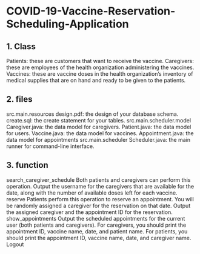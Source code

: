 # COVID-19-Vaccine-Reservation-Scheduling-Application

## 1. Class

Patients: these are customers that want to receive the vaccine.
Caregivers: these are employees of the health organization administering the vaccines.
Vaccines: these are vaccine doses in the health organization’s inventory of medical
supplies that are on hand and ready to be given to the patients.

## 2. files

src.main.resources
    design.pdf: the design of your database schema.
    create.sql: the create statement for your tables.
src.main.scheduler.model
    Caregiver.java: the data model for caregivers.
    Patient.java: the data model for users.
    Vaccine.java: the data model for vaccines.
    Appointment.java: the data model for appointments
src.main.scheduler
    Scheduler.java: the main runner for command-line interface.

## 3. function

search_caregiver_schedule <date>
    Both patients and caregivers can perform this operation.
    Output the username for the caregivers that are available for the date, 
    along with the number of available doses left for each vaccine.
reserve <date> <vaccine>
    Patients perform this operation to reserve an appointment.
    You will be randomly assigned a caregiver for the reservation on that date.
    Output the assigned caregiver and the appointment ID for the reservation.
show_appointments
    Output the scheduled appointments for the current user 
    (both patients and caregivers).
    For caregivers, you should print 
    the appointment ID, vaccine name, date, and patient name.
    For patients, you should print 
    the appointment ID, vaccine name, date, and caregiver name. 
 Logout
